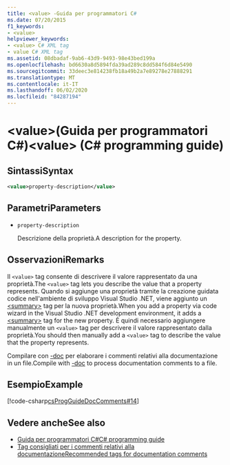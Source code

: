 ```yaml
---
title: <value> -Guida per programmatori C#
ms.date: 07/20/2015
f1_keywords:
- <value>
helpviewer_keywords:
- <value> C# XML tag
- value C# XML tag
ms.assetid: 08dbadaf-9ab6-43d9-9493-98e43bed199a
ms.openlocfilehash: bd6630a8d5894fda39ad289c8dd584f6d84e5490
ms.sourcegitcommit: 33deec3e814238fb18a49b2a7e89278e27888291
ms.translationtype: MT
ms.contentlocale: it-IT
ms.lasthandoff: 06/02/2020
ms.locfileid: "84287194"
---
```

# <a name="value-c-programming-guide"></a><span data-ttu-id="18217-102">\<value>(Guida per programmatori C#)</span><span class="sxs-lookup"><span data-stu-id="18217-102">\<value> (C# programming guide)</span></span>

## <a name="syntax"></a><span data-ttu-id="18217-103">Sintassi</span><span class="sxs-lookup"><span data-stu-id="18217-103">Syntax</span></span>

```xml
<value>property-description</value>
```

## <a name="parameters"></a><span data-ttu-id="18217-104">Parametri</span><span class="sxs-lookup"><span data-stu-id="18217-104">Parameters</span></span>

- `property-description`

  <span data-ttu-id="18217-105">Descrizione della proprietà.</span><span class="sxs-lookup"><span data-stu-id="18217-105">A description for the property.</span></span>

## <a name="remarks"></a><span data-ttu-id="18217-106">Osservazioni</span><span class="sxs-lookup"><span data-stu-id="18217-106">Remarks</span></span>

<span data-ttu-id="18217-107">Il `<value>` tag consente di descrivere il valore rappresentato da una proprietà.</span><span class="sxs-lookup"><span data-stu-id="18217-107">The `<value>` tag lets you describe the value that a property represents.</span></span> <span data-ttu-id="18217-108">Quando si aggiunge una proprietà tramite la creazione guidata codice nell'ambiente di sviluppo Visual Studio .NET, viene aggiunto un [\<summary>](./summary.md) tag per la nuova proprietà.</span><span class="sxs-lookup"><span data-stu-id="18217-108">When you add a property via code wizard in the Visual Studio .NET development environment, it adds a [\<summary>](./summary.md) tag for the new property.</span></span> <span data-ttu-id="18217-109">È quindi necessario aggiungere manualmente un `<value>` tag per descrivere il valore rappresentato dalla proprietà.</span><span class="sxs-lookup"><span data-stu-id="18217-109">You should then manually add a `<value>` tag to describe the value that the property represents.</span></span>

<span data-ttu-id="18217-110">Compilare con [-doc](../../language-reference/compiler-options/doc-compiler-option.md) per elaborare i commenti relativi alla documentazione in un file.</span><span class="sxs-lookup"><span data-stu-id="18217-110">Compile with [-doc](../../language-reference/compiler-options/doc-compiler-option.md) to process documentation comments to a file.</span></span>

## <a name="example"></a><span data-ttu-id="18217-111">Esempio</span><span class="sxs-lookup"><span data-stu-id="18217-111">Example</span></span>

[!code-csharp[csProgGuideDocComments#14](~/samples/snippets/csharp/VS_Snippets_VBCSharp/csProgGuideDocComments/CS/DocComments.cs#14)]

## <a name="see-also"></a><span data-ttu-id="18217-112">Vedere anche</span><span class="sxs-lookup"><span data-stu-id="18217-112">See also</span></span>

- [<span data-ttu-id="18217-113">Guida per programmatori C#</span><span class="sxs-lookup"><span data-stu-id="18217-113">C# programming guide</span></span>](../index.md)
- [<span data-ttu-id="18217-114">Tag consigliati per i commenti relativi alla documentazione</span><span class="sxs-lookup"><span data-stu-id="18217-114">Recommended tags for documentation comments</span></span>](./recommended-tags-for-documentation-comments.md)
